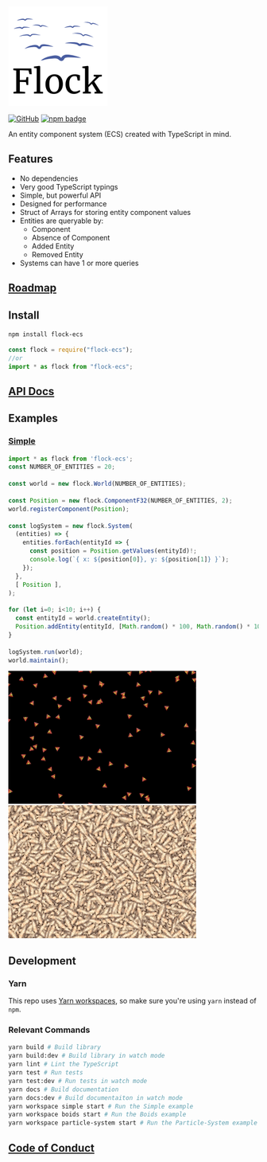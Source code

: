 ![logo](logo.png)

[![GitHub](https://img.shields.io/github/license/dannyfritz/flock-ecs?style=for-the-badge)](https://github.com/dannyfritz/flock-ecs/blob/master/LICENSE)
[![npm badge](https://img.shields.io/npm/v/flock-ecs?style=for-the-badge)](https://www.npmjs.com/package/flock-ecs)

An entity component system (ECS) created with TypeScript in mind.

## Features

* No dependencies
* Very good TypeScript typings
* Simple, but powerful API
* Designed for performance
* Struct of Arrays for storing entity component values
* Entities are queryable by:
  * Component
  * Absence of Component
  * Added Entity
  * Removed Entity
* Systems can have 1 or more queries

## [Roadmap](https://github.com/dannyfritz/flock-ecs/issues/1)

## Install

```sh
npm install flock-ecs
```

```ts
const flock = require("flock-ecs");
//or
import * as flock from "flock-ecs";
```

## [API Docs](https://dannyfritz.github.io/flock-ecs/)

## Examples

### [Simple](./examples/simple)

```ts
import * as flock from 'flock-ecs';
const NUMBER_OF_ENTITIES = 20;

const world = new flock.World(NUMBER_OF_ENTITIES);

const Position = new flock.ComponentF32(NUMBER_OF_ENTITIES, 2);
world.registerComponent(Position);

const logSystem = new flock.System(
  (entities) => {
    entities.forEach(entityId => {
      const position = Position.getValues(entityId)!;
      console.log(`{ x: ${position[0]}, y: ${position[1]} }`);
    });
  },
  [ Position ],
);

for (let i=0; i<10; i++) {
  const entityId = world.createEntity();
  Position.addEntity(entityId, [Math.random() * 100, Math.random() * 100]);
}

logSystem.run(world);
world.maintain();
```

[![Image of Boids example](./examples/boids/screenshot.gif)](./examples/boids)
[![Image of Particle System example](./examples/particle-system/screenshot.gif)](./examples/particle-system)

## Development

### Yarn

This repo uses [Yarn workspaces](https://yarnpkg.com/lang/en/docs/workspaces/), so make sure you're using `yarn` instead of `npm`.

### Relevant Commands

```sh
yarn build # Build library
yarn build:dev # Build library in watch mode
yarn lint # Lint the TypeScript
yarn test # Run tests
yarn test:dev # Run tests in watch mode
yarn docs # Build documentation
yarn docs:dev # Build documentaiton in watch mode
yarn workspace simple start # Run the Simple example
yarn workspace boids start # Run the Boids example
yarn workspace particle-system start # Run the Particle-System example
```

## [Code of Conduct](./CODE_OF_CONDUCT.md)
